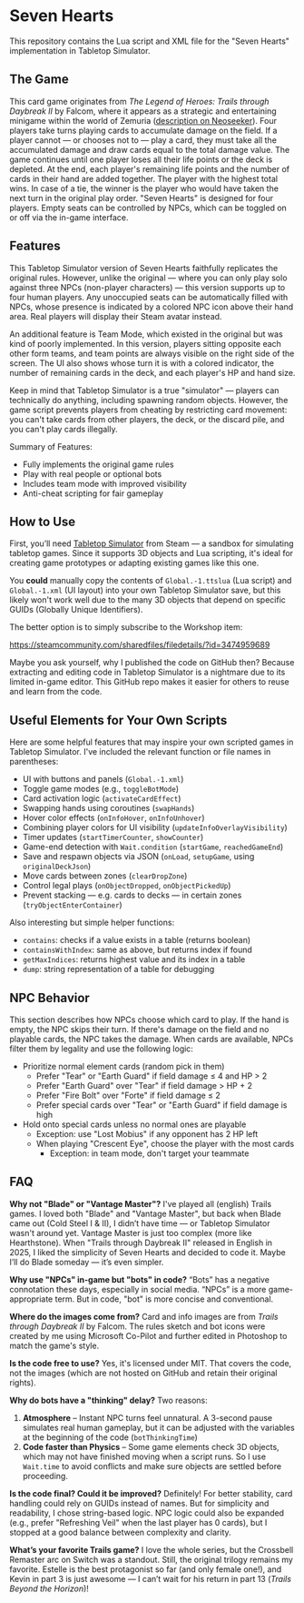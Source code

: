 # Seven Hearts

This repository contains the Lua script and XML file for the "Seven Hearts" implementation in Tabletop Simulator.

## The Game

This card game originates from *The Legend of Heroes: Trails through Daybreak II* by Falcom, where it appears as a strategic and entertaining minigame within the world of Zemuria ([description on Neoseeker](https://www.neoseeker.com/the-legend-of-heroes-trails-through-daybreak-ii/Seven_Hearts)). Four players take turns playing cards to accumulate damage on the field. If a player cannot — or chooses not to — play a card, they must take all the accumulated damage and draw cards equal to the total damage value. The game continues until one player loses all their life points or the deck is depleted. At the end, each player's remaining life points and the number of cards in their hand are added together. The player with the highest total wins. In case of a tie, the winner is the player who would have taken the next turn in the original play order. "Seven Hearts" is designed for four players. Empty seats can be controlled by NPCs, which can be toggled on or off via the in-game interface.

## Features

This Tabletop Simulator version of Seven Hearts faithfully replicates the original rules. However, unlike the original — where you can only play solo against three NPCs (non-player characters) — this version supports up to four human players. Any unoccupied seats can be automatically filled with NPCs, whose presence is indicated by a colored NPC icon above their hand area. Real players will display their Steam avatar instead.

An additional feature is Team Mode, which existed in the original but was kind of poorly implemented. In this version, players sitting opposite each other form teams, and team points are always visible on the right side of the screen. The UI also shows whose turn it is with a colored indicator, the number of remaining cards in the deck, and each player's HP and hand size.

Keep in mind that Tabletop Simulator is a true "simulator" — players can technically do anything, including spawning random objects. However, the game script prevents players from cheating by restricting card movement: you can't take cards from other players, the deck, or the discard pile, and you can't play cards illegally.

Summary of Features:
- Fully implements the original game rules
- Play with real people or optional bots
- Includes team mode with improved visibility
- Anti-cheat scripting for fair gameplay

## How to Use

First, you’ll need [Tabletop Simulator](https://store.steampowered.com/app/286160/Tabletop_Simulator/) from Steam — a sandbox for simulating tabletop games. Since it supports 3D objects and Lua scripting, it's ideal for creating game prototypes or adapting existing games like this one.

You **could** manually copy the contents of `Global.-1.ttslua` (Lua script) and `Global.-1.xml` (UI layout) into your own Tabletop Simulator save, but this likely won't work well due to the many 3D objects that depend on specific GUIDs (Globally Unique Identifiers).

The better option is to simply subscribe to the Workshop item:

https://steamcommunity.com/sharedfiles/filedetails/?id=3474959689

Maybe you ask yourself, why I published the code on GitHub then? Because extracting and editing code in Tabletop Simulator is a nightmare due to its limited in-game editor. This GitHub repo makes it easier for others to reuse and learn from the code.

## Useful Elements for Your Own Scripts

Here are some helpful features that may inspire your own scripted games in Tabletop Simulator. I've included the relevant function or file names in parentheses:

- UI with buttons and panels (`Global.-1.xml`)
- Toggle game modes (e.g., `toggleBotMode`)
- Card activation logic (`activateCardEffect`)
- Swapping hands using coroutines (`swapHands`)
- Hover color effects (`onInfoHover`, `onInfoUnhover`)
- Combining player colors for UI visibility (`updateInfoOverlayVisibility`)
- Timer updates (`startTimerCounter`, `showCounter`)
- Game-end detection with `Wait.condition` (`startGame`, `reachedGameEnd`)
- Save and respawn objects via JSON (`onLoad`, `setupGame`, using `originalDeckJson`)
- Move cards between zones (`clearDropZone`)
- Control legal plays (`onObjectDropped`, `onObjectPickedUp`)
- Prevent stacking — e.g. cards to decks — in certain zones (`tryObjectEnterContainer`)

Also interesting but simple helper functions:
- `contains`: checks if a value exists in a table (returns boolean)
- `containsWithIndex`: same as above, but returns index if found
- `getMaxIndices`: returns highest value and its index in a table
- `dump`: string representation of a table for debugging

## NPC Behavior

This section describes how NPCs choose which card to play. If the hand is empty, the NPC skips their turn. If there's damage on the field and no playable cards, the NPC takes the damage. When cards are available, NPCs filter them by legality and use the following logic:

- Prioritize normal element cards (random pick in them)
  - Prefer "Tear" or "Earth Guard" if field damage ≤ 4 and HP > 2
  - Prefer "Earth Guard" over "Tear" if field damage > HP + 2
  - Prefer "Fire Bolt" over "Forte" if field damage ≤ 2
  - Prefer special cards over "Tear" or "Earth Guard" if field damage is high
- Hold onto special cards unless no normal ones are playable
  - Exception: use "Lost Mobius" if any opponent has 2 HP left
  - When playing "Crescent Eye", choose the player with the most cards
    - Exception: in team mode, don't target your teammate

## FAQ

**Why not "Blade" or "Vantage Master"?**
I've played all (english) Trails games. I loved both "Blade" and "Vantage Master", but back when Blade came out (Cold Steel I & II), I didn’t have time — or Tabletop Simulator wasn't around yet. Vantage Master is just too complex (more like Hearthstone). When "Trails through Daybreak II" released in English in 2025, I liked the simplicity of Seven Hearts and decided to code it. Maybe I’ll do Blade someday — it’s even simpler.

**Why use "NPCs" in-game but "bots" in code?**
“Bots” has a negative connotation these days, especially in social media. “NPCs” is a more game-appropriate term. But in code, "bot" is more concise and conventional.

**Where do the images come from?**
Card and info images are from *Trails through Daybreak II* by Falcom. The rules sketch and bot icons were created by me using Microsoft Co-Pilot and further edited in Photoshop to match the game's style.

**Is the code free to use?**
Yes, it's licensed under MIT. That covers the code, not the images (which are not hosted on GitHub and retain their original rights).

**Why do bots have a "thinking" delay?**
Two reasons:
1. **Atmosphere** – Instant NPC turns feel unnatural. A 3-second pause simulates real human gameplay, but it can be adjusted with the variables at the beginning of the code (`botThinkingTime`)
2. **Code faster than Physics** – Some game elements check 3D objects, which may not have finished moving when a script runs. So I use `Wait.time` to avoid conflicts and make sure objects are settled before proceeding.

**Is the code final? Could it be improved?**
Definitely! For better stability, card handling could rely on GUIDs instead of names. But for simplicity and readability, I chose string-based logic. NPC logic could also be expanded (e.g., prefer "Refreshing Veil" when the last player has 0 cards), but I stopped at a good balance between complexity and clarity.

**What’s your favorite Trails game?**
I love the whole series, but the Crossbell Remaster arc on Switch was a standout. Still, the original trilogy remains my favorite. Estelle is the best protagonist so far (and only female one!), and Kevin in part 3 is just awesome — I can’t wait for his return in part 13 (*Trails Beyond the Horizon*)!

